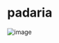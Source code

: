 # padaria
![image](https://github.com/gustavoamaral21/padaria/assets/87611645/c2f5836d-9816-4d83-8e9b-856b9f2160dc)
